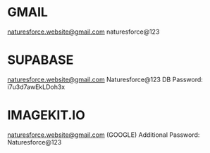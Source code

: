 # GMAIL

naturesforce.website@gmail.com
naturesforce@123

# SUPABASE

naturesforce.website@gmail.com
Naturesforce@123
DB Password: i7u3d7awEkLDoh3x

# IMAGEKIT.IO

naturesforce.website@gmail.com (GOOGLE)
Additional Password: Naturesforce@123
